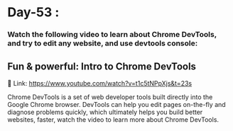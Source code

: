 
#  Day-53 : 

### Watch the following video to learn about Chrome DevTools, and try to edit any website, and use devtools console:

## Fun & powerful: Intro to Chrome DevTools 

🔗 Link:  https://www.youtube.com/watch?v=t1c5tNPpXjs&t=23s


Chrome DevTools is a set of web developer tools built directly into the Google Chrome browser. DevTools can help you edit pages on-the-fly and diagnose problems quickly, which ultimately helps you build better websites, faster, watch the video to learn more about Chrome DevTools.

